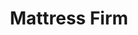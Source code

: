 ---
title: "Mattress Firm"
url: /clarksville/mattress-firm-wilma-rudolph-boulevard/
shop: Betten
---